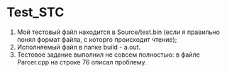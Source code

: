 # Test_STC

1) Мой тестовый файл находится в Source/test.bin (если я правильно понял формат файла, с которго происходит чтение);
2) Исполняемый файл в папке build - a.out.
3) Тестовое задание выполнил не совсем полностью: в файле Parcer.cpp на строке 76 описал проблему.
